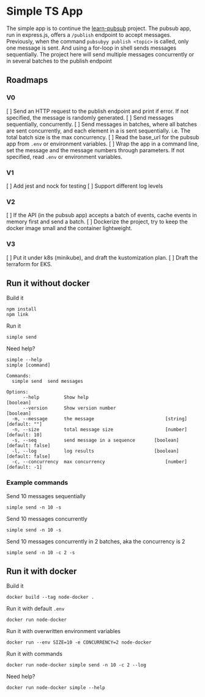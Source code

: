 # Simple TS App
The simple app is to continue the [learn-pubsub](https://github.com/YiyangLi/learn-pubsub) project. The pubsub app, run in express.js, offers a `/publish` endpoint to accept messages. Previously, when the command `pubsubyy publish <topic>` is called, only one message is sent. And using a for-loop in shell sends messages sequentially. The project here will send multiple messages concurrently or in several batches to the publish endpoint

## Roadmaps
### V0
[ ] Send an HTTP request to the publish endpoint and print if error. If not specified, the message is randomly generated. 
[ ] Send messages sequentially, concurrently. 
[ ] Send messages in batches, where all batches are sent concurrently, and each element in a is sent sequentially. i.e. The total batch size is the max concurrency. 
[ ] Read the base_url for the pubsub app from `.env` or environment variables. 
[ ] Wrap the app in a command line, set the message and the message numbers through parameters. If not specified, read `.env` or environment variables. 

### V1
[ ] Add jest and nock for testing
[ ] Support different log levels

### V2
[ ] If the API (in the pubsub app) accepts a batch of events, cache events in memory first and send a batch.
[ ] Dockerize the project, try to keep the docker image small and the container lightweight. 

### V3
[ ] Put it under k8s (minikube), and draft the kustomization plan. 
[ ] Draft the terraform for EKS.

## Run it without docker
Build it
```
npm install
npm link
```

Run it
```
simple send
```

Need help?
```
simple --help
simple [command]

Commands:
  simple send  send messages

Options:
      --help         Show help                                         [boolean]
      --version      Show version number                               [boolean]
  -m, --message      the message                          [string] [default: ""]
  -n, --size         total message size                   [number] [default: 10]
  -s, --seq          send message in a sequence       [boolean] [default: false]
  -l, --log          log results                      [boolean] [default: false]
  -c, --concurrency  max concurrency                      [number] [default: -1]
```

### Example commands
Send 10 messages sequentially
```
simple send -n 10 -s
```

Send 10 messages concurrently
```
simple send -n 10 -s
```

Send 10 messages concurrently in 2 batches, aka the concurrency is 2
```
simple send -n 10 -c 2 -s
```

## Run it with docker
Build it
```
docker build --tag node-docker .
```

Run it with default `.env`
```
docker run node-docker
```

Run it with overwritten environment variables
```
docker run --env SIZE=10 -e CONCURRENCY=2 node-docker
```

Run it with commands
```
docker run node-docker simple send -n 10 -c 2 --log
```

Need help?
```
docker run node-docker simple --help
```
